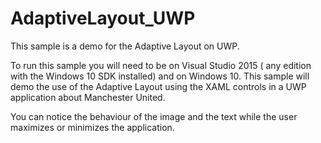 # AdaptiveLayout_UWP
This sample is a demo for the Adaptive Layout on UWP.

To run this sample you will need to be on Visual Studio 2015 ( any edition with the Windows 10 SDK installed) and on Windows 10.
This sample will demo the use of the Adaptive Layout using the XAML controls in a UWP application about Manchester United.

You can notice the behaviour of the image and the text while the user maximizes or minimizes the application.


